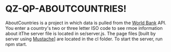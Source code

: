 QZ-QP-ABOUTCOUNTRIES!
======
AboutCountries is a project in which data is pulled from the [World Bank](http://worldbank.org) API. You enter a country's two or three letter ISO code to see rmoe information about itThe server file is located in se/server.js.
The page files [built by server using [Mustache](https://github.com/janl/mustache.js)] are located in the cl folder.
To start the server, run
    npm start.
